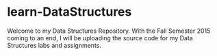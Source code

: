 # learn-DataStructures 

Welcome to my Data Structures Repository. With the Fall Semester 2015 coming to an end, I will be uploading 
the source code for my Data Structures labs and assignments.
